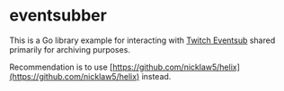 # eventsubber

This is a Go library example for interacting with [Twitch Eventsub](https://dev.twitch.tv/docs/eventsub) shared primarily for archiving purposes.

Recommendation is to use [https://github.com/nicklaw5/helix](https://github.com/nicklaw5/helix) instead.
